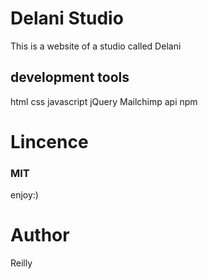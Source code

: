 # Delani Studio
This is a website of a studio called Delani
## development tools
html
css
javascript
jQuery
Mailchimp api
npm
# Lincence
### MIT
enjoy:)
# Author
Reilly
